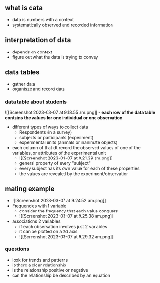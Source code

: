 ## what is data 
- data is numbers with a context
- systematically observed and recorded information 

## interpretation of data
- depends on context
- figure out what the data is trying to convey 

## data tables 
- gather data 
- organisze and record data 

### data table about students 
![[Screenshot 2023-03-07 at 9.18.55 am.png]]
**- each row of the data table  contains the values for one individual or one observation**
- different types of ways to collect data
	- Respondents (in a survey)
	- subjects or participants (experiment)
	- experimental units (animals or inanimate objects)
- each column of that dt record the observed values of one of the variables, or attributes of the experimental unit 
	- ![[Screenshot 2023-03-07 at 9.21.39 am.png]]
	- general property of every "subject"
	- every subject has its own value for each of these properties 
	- the values are revealed by the experiment/observation

## mating example
- ![[Screenshot 2023-03-07 at 9.24.52 am.png]]
- Frequencies with 1 variable 
	- consider the frequency that each value conquers 
	- ![[Screenshot 2023-03-07 at 9.25.38 am.png]]
- associations 2 variables
	- if each observation involves just 2 variables
	- it can be plotted on a 2d axis 
	- ![[Screenshot 2023-03-07 at 9.29.32 am.png]]

### questions 
- look for trends and patterns 
- is there a clear relationship 
- is the relationship positive or negative 
- can the relationship be described by an equation

